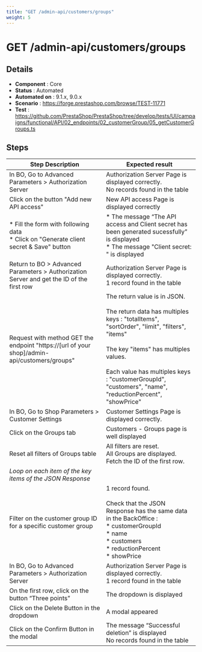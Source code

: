 ```yaml
---
title: "GET /admin-api/customers/groups"
weight: 5
---
```


# GET /admin-api/customers/groups
## Details
* **Component** : Core
* **Status** : Automated
* **Automated on** : 9.1.x, 9.0.x
* **Scenario** : https://forge.prestashop.com/browse/TEST-11771
* **Test** : https://github.com/PrestaShop/PrestaShop/tree/develop/tests/UI/campaigns/functional/API/02_endpoints/02_customerGroup/05_getCustomerGroups.ts

## Steps
| Step Description | Expected result |
| ----- | ----- |
| In BO, Go to Advanced Parameters > Authorization Server | Authorization Server Page is displayed correctly.<br>No records found in the table |
| Click on the button "Add new API access" | New API access Page is displayed correctly |
| * Fill the form with following data<br> * Click on "Generate client secret & Save" button | * The message “The API access and Client secret has been generated sucessfully” is displayed<br> * The message "Client secret: " is displayed |
| Return to BO > Advanced Parameters > Authorization Server and get the ID of the first row | Authorization Server Page is displayed correctly.<br>1 record found in the table |
| Request with method GET the endpoint "https://[url of your shop]/admin-api/customers/groups" | The return value is in JSON.<br><br>The return data has multiples keys : "totalItems", "sortOrder", "limit", "filters", "items"<br><br>The key "items" has multiples values.<br><br>Each value has multiples keys : "customerGroupId", "customers", "name", "reductionPercent", "showPrice" |
| In BO, Go to Shop Parameters > Customer Settings | Customer Settings Page is displayed correctly. |
| Click on the Groups tab | Customers - Groups page is well displayed |
| Reset all filters of Groups table | All filters are reset. <br>All Groups are displayed.<br>Fetch the ID of the first row. |
| *Loop on each item of the key items of the JSON Response* |  |
| Filter on the customer group ID for a specific customer group | 1 record found.<br><br>Check that the JSON Response has the same data in the BackOffice :<br> * customerGroupId<br> * name<br> * customers<br> * reductionPercent<br> * showPrice |
| In BO, Go to Advanced Parameters > Authorization Server | Authorization Server Page is displayed correctly.<br>1 record found in the table |
| On the first row, click on the button “Three points” | The dropdown is displayed |
| Click on the Delete Button in the dropdown | A modal appeared |
| Click on the Confirm Button in the modal | The message “Successful deletion” is displayed<br>No records found in the table |
